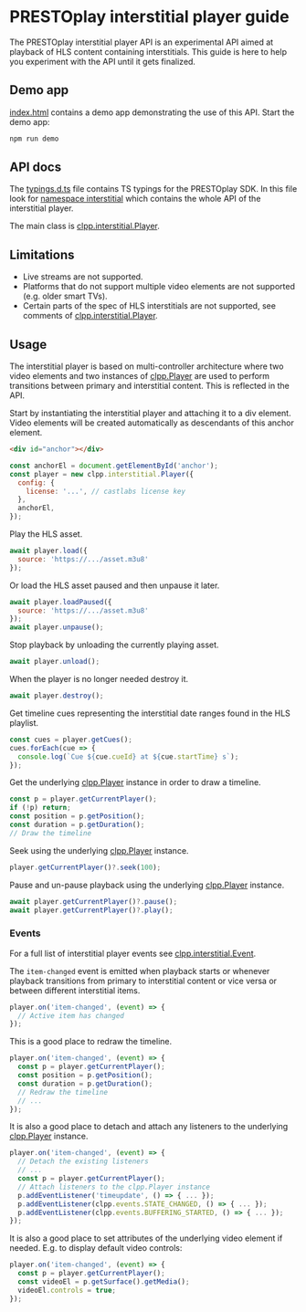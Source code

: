# PRESTOplay interstitial player guide

The PRESTOplay interstitial player API is an experimental API aimed at
playback of HLS content containing interstitials. This guide is here to
help you experiment with the API until it gets finalized.

## Demo app

[index.html](./index.html) contains a demo app demonstrating the use of this API.
Start the demo app:

```sh
npm run demo
```

## API docs

The [typings.d.ts](./typings.d.ts) file contains TS typings for the PRESTOplay
SDK. In this file look for [namespace interstitial] which contains the whole
API of the interstitial player.

The main class is [clpp.interstitial.Player].

## Limitations

- Live streams are not supported.
- Platforms that do not support multiple video elements are not supported (e.g.
  older smart TVs).
- Certain parts of the spec of HLS interstitials are not supported,
  see comments of [clpp.interstitial.Player].

## Usage

The interstitial player is based on multi-controller architecture where two
video elements and two instances of [clpp.Player] are used to perform
transitions between primary and interstitial content.
This is reflected in the API.

Start by instantiating the interstitial player and attaching it to a div element.
Video elements will be created automatically as descendants of this anchor element.

```html
<div id="anchor"></div>
```
```js
const anchorEl = document.getElementById('anchor');
const player = new clpp.interstitial.Player({
  config: {
    license: '...', // castlabs license key
  },
  anchorEl,
});
```

Play the HLS asset.

```js
await player.load({
  source: 'https://.../asset.m3u8'
});
```

Or load the HLS asset paused and then unpause it later.

```js
await player.loadPaused({
  source: 'https://.../asset.m3u8'
});
await player.unpause();
```

Stop playback by unloading the currently playing asset.

```js
await player.unload();
```

When the player is no longer needed destroy it.

```js
await player.destroy();
```

Get timeline cues representing the interstitial date ranges found in
the HLS playlist.

```js
const cues = player.getCues();
cues.forEach(cue => {
  console.log(`Cue ${cue.cueId} at ${cue.startTime} s`);
});
```

Get the underlying [clpp.Player] instance in order to draw a timeline.

```js
const p = player.getCurrentPlayer();
if (!p) return;
const position = p.getPosition();
const duration = p.getDuration();
// Draw the timeline
```

Seek using the underlying [clpp.Player] instance.

```js
player.getCurrentPlayer()?.seek(100);
```

Pause and un-pause playback using the underlying [clpp.Player] instance.

```js
await player.getCurrentPlayer()?.pause();
await player.getCurrentPlayer()?.play();
```

### Events

For a full list of interstitial player events see [clpp.interstitial.Event].

The `item-changed` event is emitted when playback starts or whenever playback
transitions from primary to interstitial content or vice versa or between
different interstitial items.

```js
player.on('item-changed', (event) => {
  // Active item has changed
});
```

This is a good place to redraw the timeline.

```js
player.on('item-changed', (event) => {
  const p = player.getCurrentPlayer();
  const position = p.getPosition();
  const duration = p.getDuration();
  // Redraw the timeline
  // ...
});
```

It is also a good place to detach and attach any listeners to the underlying
[clpp.Player] instance.

```js
player.on('item-changed', (event) => {
  // Detach the existing listeners
  // ...
  const p = player.getCurrentPlayer();
  // Attach listeners to the clpp.Player instance
  p.addEventListener('timeupdate', () => { ... });
  p.addEventListener(clpp.events.STATE_CHANGED, () => { ... });
  p.addEventListener(clpp.events.BUFFERING_STARTED, () => { ... });
});
```

It is also a good place to set attributes of the underlying video element
if needed. E.g. to display default video controls:

```js
player.on('item-changed', (event) => {
  const p = player.getCurrentPlayer();
  const videoEl = p.getSurface().getMedia();
  videoEl.controls = true;
});
```

[namespace interstitial]: ./typings.d.ts#L6442
[clpp.interstitial.Player]: ./typings.d.ts#L6657
[clpp.interstitial.Event]: ./typings.d.ts#L6566
[clpp.Player]: https://demo.castlabs.com/#/docs?q=clpp.Player
